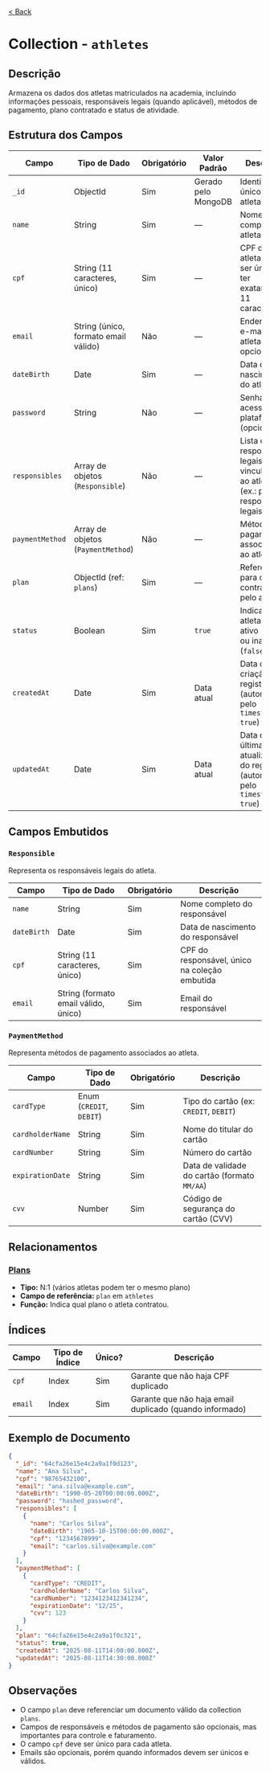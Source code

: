 [< Back](../)

# Collection - `athletes`

## Descrição
Armazena os dados dos atletas matriculados na academia, incluindo informações pessoais, responsáveis legais (quando aplicável), métodos de pagamento, plano contratado e status de atividade.

## Estrutura dos Campos

| Campo           | Tipo de Dado                         | Obrigatório | Valor Padrão | Descrição                                                                            |
| --------------- | ------------------------------------ | ----------- | -------------------- | ------------------------------------------------------------------------------------ |
| `_id`           | ObjectId                             | Sim         | Gerado pelo MongoDB  | Identificador único do atleta                                                        |
| `name`          | String                               | Sim         | —                    | Nome completo do atleta                                                              |
| `cpf`           | String (11 caracteres, único)        | Sim         | —                    | CPF do atleta, deve ser único e ter exatamente 11 caracteres                         |
| `email`         | String (único, formato email válido) | Não         | —                    | Endereço de e-mail do atleta, opcional                                               |
| `dateBirth`     | Date                                 | Sim         | —                    | Data de nascimento do atleta                                                         |
| `password`      | String                               | Não         | —                    | Senha para acesso à plataforma (opcional)                                            |
| `responsibles`  | Array de objetos (`Responsible`)     | Não         | —                    | Lista de responsáveis legais vinculados ao atleta (ex.: pais ou responsáveis legais) |
| `paymentMethod` | Array de objetos (`PaymentMethod`)   | Não         | —                    | Métodos de pagamento associados ao atleta                                            |
| `plan`          | ObjectId (ref: `plans`)              | Sim         | —                    | Referência para o plano contratado pelo atleta                                       |
| `status`        | Boolean                              | Sim         | `true`               | Indica se o atleta está ativo (`true`) ou inativo (`false`)                          |
| `createdAt`     | Date                                 | Sim         | Data atual           | Data de criação do registro (automático pelo `timestamps: true`)                     |
| `updatedAt`     | Date                                 | Sim         | Data atual           | Data da última atualização do registro (automático pelo `timestamps: true`)          |

## Campos Embutidos
### `Responsible`
Representa os responsáveis legais do atleta.

| Campo       | Tipo de Dado                         | Obrigatório | Descrição                                     |
| ----------- | ------------------------------------ | ----------- | --------------------------------------------- |
| `name`      | String                               | Sim         | Nome completo do responsável                  |
| `dateBirth` | Date                                 | Sim         | Data de nascimento do responsável             |
| `cpf`       | String (11 caracteres, único)        | Sim         | CPF do responsável, único na coleção embutida |
| `email`     | String (formato email válido, único) | Sim         | Email do responsável                          |

### `PaymentMethod`
Representa métodos de pagamento associados ao atleta.

| Campo            | Tipo de Dado      | Obrigatório | Descrição                                    |
| ---------------- | ----------------- | ----------- | -------------------------------------------- |
| `cardType`       | Enum (`CREDIT`, `DEBIT`) | Sim  | Tipo do cartão (ex: `CREDIT`, `DEBIT`)       |
| `cardholderName` | String            | Sim         | Nome do titular do cartão                    |
| `cardNumber`     | String            | Sim         | Número do cartão                             |
| `expirationDate` | String            | Sim         | Data de validade do cartão (formato `MM/AA`) |
| `cvv`            | Number            | Sim         | Código de segurança do cartão (CVV)          |

## Relacionamentos
### [Plans](../../../backend/collections/plans/)
- **Tipo:** N:1 (vários atletas podem ter o mesmo plano)
- **Campo de referência:** `plan` em `athletes`
- **Função:** Indica qual plano o atleta contratou.

## Índices

| Campo   | Tipo de Índice | Único? | Descrição                                               |
| ------- | -------------- | ------ | ------------------------------------------------------- |
| `cpf`   | Index          | Sim    | Garante que não haja CPF duplicado                      |
| `email` | Index          | Sim    | Garante que não haja email duplicado (quando informado) |

## Exemplo de Documento

```json
{
  "_id": "64cfa26e15e4c2a9a1f0d123",
  "name": "Ana Silva",
  "cpf": "98765432100",
  "email": "ana.silva@example.com",
  "dateBirth": "1990-05-20T00:00:00.000Z",
  "password": "hashed_password",
  "responsibles": [
    {
      "name": "Carlos Silva",
      "dateBirth": "1965-10-15T00:00:00.000Z",
      "cpf": "12345678999",
      "email": "carlos.silva@example.com"
    }
  ],
  "paymentMethod": [
    {
      "cardType": "CREDIT",
      "cardholderName": "Carlos Silva",
      "cardNumber": "1234123412341234",
      "expirationDate": "12/25",
      "cvv": 123
    }
  ],
  "plan": "64cfa26e15e4c2a9a1f0c321",
  "status": true,
  "createdAt": "2025-08-11T14:00:00.000Z",
  "updatedAt": "2025-08-11T14:30:00.000Z"
}
```

## Observações
- O campo `plan` deve referenciar um documento válido da collection `plans`.
- Campos de responsáveis e métodos de pagamento são opcionais, mas importantes para controle e faturamento.
- O campo `cpf` deve ser único para cada atleta.
- Emails são opcionais, porém quando informados devem ser únicos e válidos.
